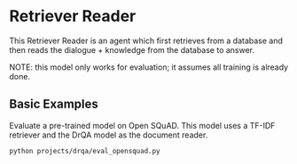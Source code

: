 # Retriever Reader
This Retriever Reader is an agent which first retrieves from a database and then reads the dialogue + knowledge
from the database to answer.

NOTE: this model only works for evaluation; it assumes all training is already done.

## Basic Examples
Evaluate a pre-trained model on Open SQuAD. This model uses a TF-IDF retriever and the DrQA model as the document reader.
```bash
python projects/drqa/eval_opensquad.py
```
